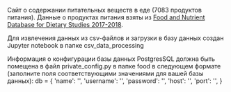 Сайт о содержании питательных веществ в еде (7083 продуктов питания). Данные о продуктах питания взяты из [Food and Nutrient Database for Dietary Studies 2017-2018](https://fdc.nal.usda.gov/download-datasets.html).

Для извлечения данных из csv-файлов и загрузки в базу данных создан Jupyter notebook в папке csv_data_processing

Информация о конфигурации базы данных PostgresSQL должна быть помещена в файл private_config.py в папке food в следующем формате (заполните поля соответствующими значениями для вашей базы данных):
db = {
    'name': '',
    'username': '',
    'password': '',
    'host': '',
    'port': '',
}
